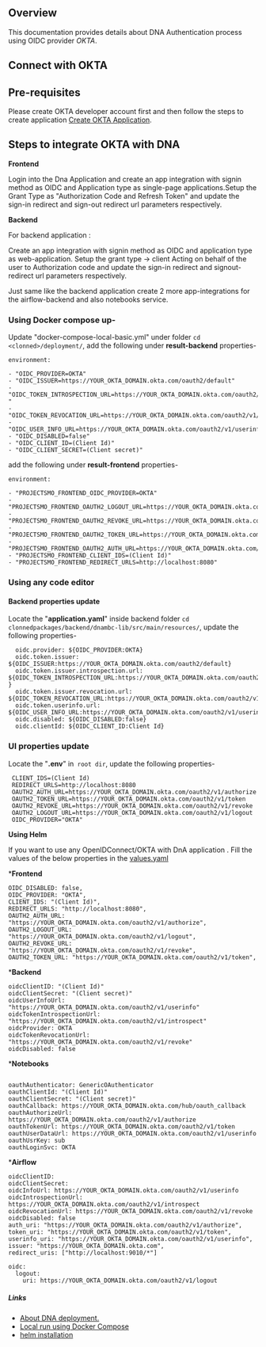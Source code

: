 ## Overview

This documentation provides details about DNA Authentication process using OIDC provider *OKTA*.

## Connect with OKTA

## Pre-requisites

Please create OKTA developer account first and then follow the steps to create application [Create OKTA Application](https://developer.okta.com/docs/guides/implement-grant-type/authcodepkce/main/#overview).

## Steps to integrate OKTA with DNA

**Frontend**

Login into the Dna Application and create an app integration with signin method as OIDC and Application type as single-page applications.Setup the Grant Type as "Authorization Code and Refresh Token" and update the sign-in redirect and sign-out redirect url parameters respectively.

**Backend**

For backend application :

Create an app integration with signin method as OIDC and application type as web-application. Setup the grant type -> client Acting on behalf of the user to Authorization code and update the sign-in redirect and signout-redirect url parameters respectively.

Just same like the backend application create 2 more app-integrations for the airflow-backend and also notebooks service.


### Using Docker compose up-

Update "docker-compose-local-basic.yml" under folder `cd <clonned>/deployment/`, add the following under **result-backend** properties-

```
environment:

- "OIDC_PROVIDER=OKTA"
- "OIDC_ISSUER=https://YOUR_OKTA_DOMAIN.okta.com/oauth2/default"
- "OIDC_TOKEN_INTROSPECTION_URL=https://YOUR_OKTA_DOMAIN.okta.com/oauth2/v1/introspect "
- "OIDC_TOKEN_REVOCATION_URL=https://YOUR_OKTA_DOMAIN.okta.com/oauth2/v1/revoke"
- "OIDC_USER_INFO_URL=https://YOUR_OKTA_DOMAIN.okta.com/oauth2/v1/userinfo"
- "OIDC_DISABLED=false"
- "OIDC_CLIENT_ID=(Client Id)"
- "OIDC_CLIENT_SECRET=(Client secret)"
```

add the following under **result-frontend** properties-

```
environment:

- "PROJECTSMO_FRONTEND_OIDC_PROVIDER=OKTA"
- "PROJECTSMO_FRONTEND_OAUTH2_LOGOUT_URL=https://YOUR_OKTA_DOMAIN.okta.com/oauth2/v1/logout"
- "PROJECTSMO_FRONTEND_OAUTH2_REVOKE_URL=https://YOUR_OKTA_DOMAIN.okta.com/oauth2/v1/revoke"
- "PROJECTSMO_FRONTEND_OAUTH2_TOKEN_URL=https://YOUR_OKTA_DOMAIN.okta.com/oauth2/v1/token"
- "PROJECTSMO_FRONTEND_OAUTH2_AUTH_URL=https://YOUR_OKTA_DOMAIN.okta.com/oauth2/v1/authorize"
- "PROJECTSMO_FRONTEND_CLIENT_IDS=(Client Id)"
- "PROJECTSMO_FRONTEND_REDIRECT_URLS=http://localhost:8080"
```

### Using any code editor

#### Backend properties update

Locate the "**application.yaml**" inside backend folder `cd clonnedpackages/backend/dnambc-lib/src/main/resources/`, update the following properties-

```
  oidc.provider: ${OIDC_PROVIDER:OKTA}
  oidc.token.issuer: ${OIDC_ISSUER:https://YOUR_OKTA_DOMAIN.okta.com/oauth2/default} 
  oidc.token.issuer.introspection.url: ${OIDC_TOKEN_INTROSPECTION_URL:https://YOUR_OKTA_DOMAIN.okta.com/oauth2/v1/introspect } 
  oidc.token.issuer.revocation.url: ${OIDC_TOKEN_REVOCATION_URL:https://YOUR_OKTA_DOMAIN.okta.com/oauth2/v1/revoke}
  oidc.token.userinfo.url: ${OIDC_USER_INFO_URL:https://YOUR_OKTA_DOMAIN.okta.com/oauth2/v1/userinfo}
  oidc.disabled: ${OIDC_DISABLED:false}
  oidc.clientId: ${OIDC_CLIENT_ID:Client Id}
```


### UI properties update

Locate the "**.env**" in` root dir`, update the following properties-

```
 CLIENT_IDS=(Client Id)
 REDIRECT_URLS=http://localhost:8080
 OAUTH2_AUTH_URL=https://YOUR_OKTA_DOMAIN.okta.com/oauth2/v1/authorize
 OAUTH2_TOKEN_URL=https://YOUR_OKTA_DOMAIN.okta.com/oauth2/v1/token
 OAUTH2_REVOKE_URL=https://YOUR_OKTA_DOMAIN.okta.com/oauth2/v1/revoke
 OAUTH2_LOGOUT_URL=https://YOUR_OKTA_DOMAIN.okta.com/oauth2/v1/logout
 OIDC_PROVIDER="OKTA"
```

**Using Helm**

If you want to use any OpenIDConnect/OKTA with DnA application . Fill the values of the below properties in the [values.yaml](../deployment/kubernetes/helm/values.yaml)

***Frontend**
```
OIDC_DISABLED: false,
OIDC_PROVIDER: "OKTA",
CLIENT_IDS: "(Client Id)",
REDIRECT_URLS: "http://localhost:8080",
OAUTH2_AUTH_URL: "https://YOUR_OKTA_DOMAIN.okta.com/oauth2/v1/authorize",
OAUTH2_LOGOUT_URL: "https://YOUR_OKTA_DOMAIN.okta.com/oauth2/v1/logout",
OAUTH2_REVOKE_URL: "https://YOUR_OKTA_DOMAIN.okta.com/oauth2/v1/revoke",
OAUTH2_TOKEN_URL: "https://YOUR_OKTA_DOMAIN.okta.com/oauth2/v1/token",  
```
***Backend**
```
oidcClientID: "(Client Id)"
oidcClientSecret: "(Client secret)"
oidcUserInfoUrl: "https://YOUR_OKTA_DOMAIN.okta.com/oauth2/v1/userinfo"
oidcTokenIntrospectionUrl: "https://YOUR_OKTA_DOMAIN.okta.com/oauth2/v1/introspect"
oidcProvider: OKTA
oidcTokenRevocationUrl: "https://YOUR_OKTA_DOMAIN.okta.com/oauth2/v1/revoke"
oidcDisabled: false
```

***Notebooks**
```

oauthAuthenticator: GenericOAuthenticator
oauthClientId: "(Client Id)"
oauthClientSecret: "(Client secret)"
oauthCallback: https://YOUR_OKTA_DOMAIN.okta.com/hub/oauth_callback
oauthAuthorizeUrl: https://YOUR_OKTA_DOMAIN.okta.com/oauth2/v1/authorize
oauthTokenUrl: https://YOUR_OKTA_DOMAIN.okta.com/oauth2/v1/token
oauthUserDataUrl: https://YOUR_OKTA_DOMAIN.okta.com/oauth2/v1/userinfo
oauthUsrKey: sub
oauthLoginSvc: OKTA
```

***Airflow**
```
oidcClientID: 
oidcClientSecret: 
oidcInfoUrl: https://YOUR_OKTA_DOMAIN.okta.com/oauth2/v1/userinfo 
oidcIntrospectionUrl: https://YOUR_OKTA_DOMAIN.okta.com/oauth2/v1/introspect 
oidcRevocationUrl: https://YOUR_OKTA_DOMAIN.okta.com/oauth2/v1/revoke 
oidcDisabled: false
auth_uri: "https://YOUR_OKTA_DOMAIN.okta.com/oauth2/v1/authorize",
token_uri: "https://YOUR_OKTA_DOMAIN.okta.com/oauth2/v1/token",
userinfo_uri: "https://YOUR_OKTA_DOMAIN.okta.com/oauth2/v1/userinfo",
issuer: "https://YOUR_OKTA_DOMAIN.okta.com",
redirect_uris: ["http://localhost:9010/*"]
    
oidc:
  logout:
    uri: https://YOUR_OKTA_DOMAIN.okta.com/oauth2/v1/logout
```

##### Links

* [About DNA deployment.](/README.md)
* [Local run using Docker Compose](./SETUP-DOCKER-COMPOSE.md)
* [helm installation](./Install.md)
